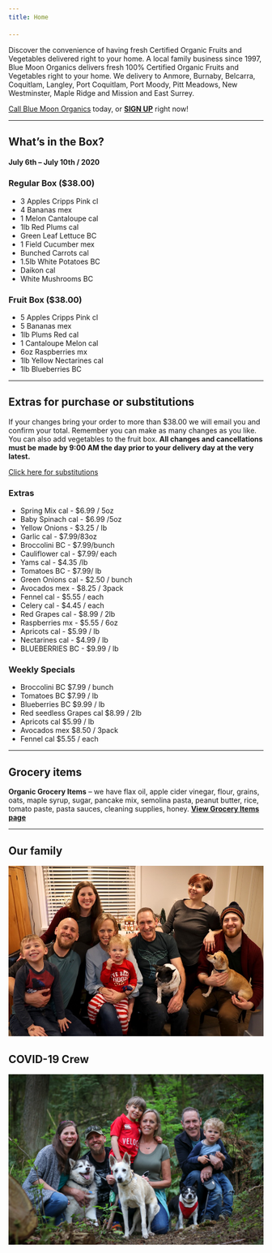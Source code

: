 ```yaml
---
title: Home

---
```

Discover the convenience of having fresh Certified Organic Fruits and Vegetables delivered right to your home. A local family business since 1997, Blue Moon Organics delivers fresh 100% Certified Organic Fruits and Vegetables right to your home. We delivery to Anmore, Burnaby, Belcarra, Coquitlam, Langley, Port Coquitlam, Port Moody, Pitt Meadows, New Westminster, Maple Ridge and Mission and East Surrey.

[Call Blue Moon Organics](/contact) today, or [**SIGN UP**](/sign-up) right now!

***

## What’s in the Box?

#### **July 6th – July 10th / 2020**

### Regular Box ($38.00)

* 3 Apples Cripps Pink cl
* 4 Bananas mex
* 1 Melon Cantaloupe cal
* 1lb Red Plums  cal
* Green Leaf Lettuce BC
* 1 Field Cucumber mex
* Bunched Carrots cal
* 1.5lb White Potatoes BC
* Daikon  cal
* White Mushrooms BC

### Fruit Box ($38.00)

* 5 Apples Cripps Pink   cl
* 5 Bananas   mex
* 1lb Plums Red  cal
* 1 Cantaloupe Melon  cal
* 6oz Raspberries   mx
* 1lb Yellow Nectarines  cal
* 1lb Blueberries  BC

***

## Extras for purchase or substitutions

If your changes bring your order to more than $38.00 we will email you and confirm your total. Remember you can make as many changes as you like. You can also add vegetables to the fruit box. **All changes and cancellations must be made by 9:00 AM the day prior to your delivery day at the very latest.**

[Click here for substitutions](/substitutions "Click here for substitutions")

### Extras

* Spring Mix cal  -  $6.99 / 5oz
* Baby Spinach cal  -  $6.99 /5oz
* Yellow Onions -  $3.25 / lb
* Garlic  cal - $7.99/83oz
* Broccolini BC - $7.99/bunch
* Cauliflower  cal - $7.99/ each
* Yams  cal -  $4.35 /lb
* Tomatoes  BC - $7.99/ lb
* Green Onions  cal -  $2.50 / bunch
* Avocados mex -  $8.25 / 3pack
* Fennel  cal - $5.55 / each
* Celery  cal - $4.45 / each
* Red Grapes  cal - $8.99 / 2lb
* Raspberries mx - $5.55 / 6oz
* Apricots cal - $5.99 / lb
* Nectarines cal - $4.99 / lb
* BLUEBERRIES  BC - $9.99 / lb

### Weekly Specials

* Broccolini  BC   $7.99 / bunch
* Tomatoes  BC    $7.99 / lb
* Blueberries  BC  $9.99 / lb
* Red seedless Grapes   cal   $8.99 / 2lb
* Apricots  cal   $5.99 / lb
* Avocados  mex  $8.50 / 3pack
* Fennel  cal  $5.55 / each

***

## Grocery items

**Organic Grocery Items** – we have flax oil, apple cider vinegar, flour, grains, oats, maple syrup, sugar, pancake mix, semolina pasta, peanut butter, rice, tomato paste, pasta sauces, cleaning supplies, honey. [**View Grocery Items page**](/groceries)

***

## Our family

![Our family.](./uploads/IMG_1376-copy.jpg "Our family")

## COVID-19 Crew

![COVID-19 crew.](./uploads/covid.jpg "COVID-19 crew")
